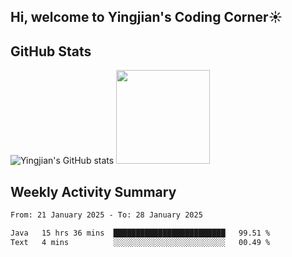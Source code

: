 ## Hi, welcome to Yingjian's Coding Corner☀️

## GitHub Stats
![Yingjian's GitHub stats](https://github-readme-stats.vercel.app/api?username=BigBigBai&show_icons=true&hide=stars,issues&hide_border=true&theme=merko&bg_color=00000000)
<img height="150em" src="https://github-readme-stats.vercel.app/api/top-langs/?username=BigBigBai&layout=compact&hide_border=true&theme=merko&bg_color=00000000"/>

## Weekly Activity Summary

<!--START_SECTION:waka-->

```txt
From: 21 January 2025 - To: 28 January 2025

Java   15 hrs 36 mins  █████████████████████████   99.51 %
Text   4 mins          ░░░░░░░░░░░░░░░░░░░░░░░░░   00.49 %
```

<!--END_SECTION:waka-->


